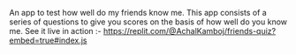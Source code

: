 An app to test how well do my friends know me.
This app consists of a series of questions to give you scores on the basis of how well do you know me.
See it live in action :-
https://replit.com/@AchalKamboj/friends-quiz?embed=true#index.js
